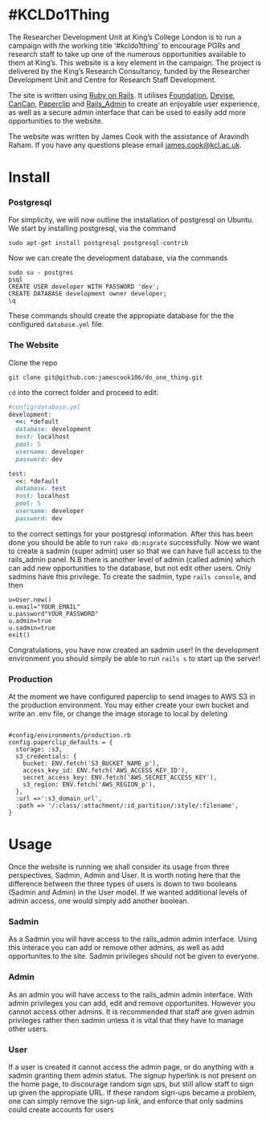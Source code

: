 # #KCLDo1Thing
The Researcher Development Unit at King’s College London is to run a campaign with the working title ‘#kcldo1thing’ to encourage PGRs and research staff to take up one of the numerous opportunities available to them at King’s. This website is a key element in the campaign. The project is delivered by the King’s Research Consultancy, funded by the Researcher Development Unit and Centre for Research Staff Development.

The site is written using [Ruby on Rails](http://rubyonrails.org). It utilises [Foundation](http://foundation.zurb.com), [Devise](https://github.com/plataformatec/devise), [CanCan](https://github.com/ryanb/cancan), [Paperclip](https://github.com/thoughtbot/paperclip) and [Rails_Admin](https://github.com/sferik/rails_admin) to create an enjoyable user experience, as well as a secure admin interface that can be used to easily add more opportunities to the website.

The website was written by James Cook with the assistance of Aravindh Raham. If you have any questions please email james.cook@kcl.ac.uk.

# Install

### Postgresql

For simplicity, we will now outline the installation of postgresql on Ubuntu. We start by installing postgresql, via the command
```
sudo apt-get install postgresql postgresql-contrib
```
Now we can create the development database, via the commands
```
sudo su - postgres
psql
CREATE USER developer WITH PASSWORD 'dev';
CREATE DATABASE development owner developer;
\q
```

These commands should create the appropiate database for the the configured ```database.yml``` file.
### The Website

Clone the repo
```
git clone git@github.com:jamescook106/do_one_thing.git
```
```cd``` into the correct folder and proceed to edit:

```Ruby
#config/database.yml
development:
  <<: *default
  database: development
  host: localhost
  pool: 5
  username: developer
  password: dev

test:
  <<: *default
  database: test
  host: localhost
  pool: 5
  username: developer
  password: dev
```

to the correct settings for your postgresql information. After this has been done you should be able to run ```rake db:migrate``` successfully. Now we want to create a sadmin (super admin) user so that we can have full access to the rails_admin panel. N.B there is another level of admin (called admin) which can add new opportunities to the database, but not edit other users. Only sadmins have this privilege. To create the sadmin, type ```rails console```, and then

```
u=User.new()
u.email="YOUR_EMAIL"
u.password"YOUR_PASSWORD"
u.admin=true
u.sadmin=true
exit()
```
Congratulations, you have now created an sadmin user! In the development environment you should simply be able to run ```rails s``` to start up the server!

### Production

At the moment we have configured paperclip to send images to AWS S3 in the production environment. You may either create your own bucket and write an .env file, or change the image storage to local by deleting
```

#config/environments/production.rb
config.paperclip_defaults = {
  storage: :s3,
  s3_credentials: {
    bucket: ENV.fetch('S3_BUCKET_NAME_p'),
    access_key_id: ENV.fetch('AWS_ACCESS_KEY_ID'),
    secret_access_key: ENV.fetch('AWS_SECRET_ACCESS_KEY'),
    s3_region: ENV.fetch('AWS_REGION_p'),
  },
  :url =>':s3_domain_url',
  :path => '/:class/:attachment/:id_partition/:style/:filename',
}
```

# Usage

Once the website is running we shall consider its usage from three perspectives, Sadmin, Admin and User. It is worth noting here that the difference between the three types of users is down to two booleans (Sadmin and Admin) in the User model. If we wanted additional levels of admin access, one would simply add another boolean.

### Sadmin

As a Sadmin you will have access to the rails_admin admin interface. Using this interace you can add or remove other admins, as well as add opportunites to the site. Sadmin privileges should not be given to everyone.

### Admin

As an admin you will have access to the rails_admin admin interface. With admin privileges you can add, edit and remove opportunites. However you cannot access other admins. It is recommended that staff are given admin privileges rather then sadmin unless it is vital that they have to manage other users.

### User

If a user is created it cannot access the admin page, or do anything with a sadmin granting them admin status. The signup hyperlink is not present on the home page, to discourage random sign ups, but still allow staff to sign up given the appropiate URL. If these random sign-ups became a problem, one can simply remove the sign-up link, and enforce that only sadmins could create accounts for users

